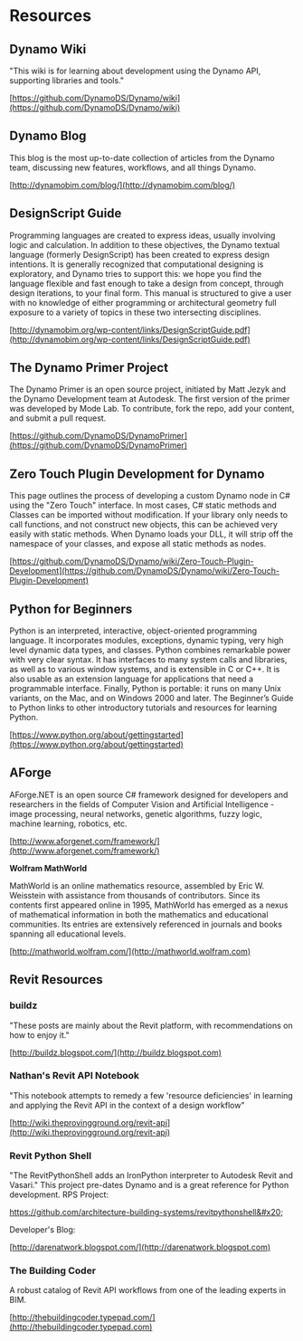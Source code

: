 # Resources

## **Dynamo Wiki**

"This wiki is for learning about development using the Dynamo API, supporting libraries and tools."

[https://github.com/DynamoDS/Dynamo/wiki](https://github.com/DynamoDS/Dynamo/wiki)

## **Dynamo Blog**

This blog is the most up-to-date collection of articles from the Dynamo team, discussing new features, workflows, and all things Dynamo.

[http://dynamobim.com/blog/](http://dynamobim.com/blog/)

## **DesignScript Guide**

Programming languages are created to express ideas, usually involving logic and calculation. In addition to these objectives, the Dynamo textual language (formerly DesignScript) has been created to express design intentions. It is generally recognized that computational designing is exploratory, and Dynamo tries to support this: we hope you find the language flexible and fast enough to take a design from concept, through design iterations, to your final form. This manual is structured to give a user with no knowledge of either programming or architectural geometry full exposure to a variety of topics in these two intersecting disciplines.

[http://dynamobim.org/wp-content/links/DesignScriptGuide.pdf](http://dynamobim.org/wp-content/links/DesignScriptGuide.pdf)

## **The Dynamo Primer Project**

The Dynamo Primer is an open source project, initiated by Matt Jezyk and the Dynamo Development team at Autodesk. The first version of the primer was developed by Mode Lab. To contribute, fork the repo, add your content, and submit a pull request.

[https://github.com/DynamoDS/DynamoPrimer](https://github.com/DynamoDS/DynamoPrimer)

## **Zero Touch Plugin Development for Dynamo**

This page outlines the process of developing a custom Dynamo node in C# using the "Zero Touch" interface. In most cases, C# static methods and Classes can be imported without modification. If your library only needs to call functions, and not construct new objects, this can be achieved very easily with static methods. When Dynamo loads your DLL, it will strip off the namespace of your classes, and expose all static methods as nodes.

[https://github.com/DynamoDS/Dynamo/wiki/Zero-Touch-Plugin-Development](https://github.com/DynamoDS/Dynamo/wiki/Zero-Touch-Plugin-Development)

## **Python for Beginners**

Python is an interpreted, interactive, object-oriented programming language. It incorporates modules, exceptions, dynamic typing, very high level dynamic data types, and classes. Python combines remarkable power with very clear syntax. It has interfaces to many system calls and libraries, as well as to various window systems, and is extensible in C or C++. It is also usable as an extension language for applications that need a programmable interface. Finally, Python is portable: it runs on many Unix variants, on the Mac, and on Windows 2000 and later. The Beginner’s Guide to Python links to other introductory tutorials and resources for learning Python.

[https://www.python.org/about/gettingstarted](https://www.python.org/about/gettingstarted)

## **AForge**

AForge.NET is an open source C# framework designed for developers and researchers in the fields of Computer Vision and Artificial Intelligence - image processing, neural networks, genetic algorithms, fuzzy logic, machine learning, robotics, etc.

[http://www.aforgenet.com/framework/](http://www.aforgenet.com/framework/)

**Wolfram MathWorld**

MathWorld is an online mathematics resource, assembled by Eric W. Weisstein with assistance from thousands of contributors. Since its contents first appeared online in 1995, MathWorld has emerged as a nexus of mathematical information in both the mathematics and educational communities. Its entries are extensively referenced in journals and books spanning all educational levels.

[http://mathworld.wolfram.com/](http://mathworld.wolfram.com)

## Revit Resources

### **buildz**

"These posts are mainly about the Revit platform, with recommendations on how to enjoy it."

[http://buildz.blogspot.com/](http://buildz.blogspot.com)

### **Nathan's Revit API Notebook**

"This notebook attempts to remedy a few 'resource deficiencies' in learning and applying the Revit API in the context of a design workflow"

[http://wiki.theprovingground.org/revit-api](http://wiki.theprovingground.org/revit-api)

### **Revit Python Shell**

"The RevitPythonShell adds an IronPython interpreter to Autodesk Revit and Vasari." This project pre-dates Dynamo and is a great reference for Python development. RPS Project:&#x20;

https://github.com/architecture-building-systems/revitpythonshell&#x20;

Developer's Blog:&#x20;

[http://darenatwork.blogspot.com/](http://darenatwork.blogspot.com)

### **The Building Coder**

A robust catalog of Revit API workflows from one of the leading experts in BIM.

[http://thebuildingcoder.typepad.com/](http://thebuildingcoder.typepad.com)

